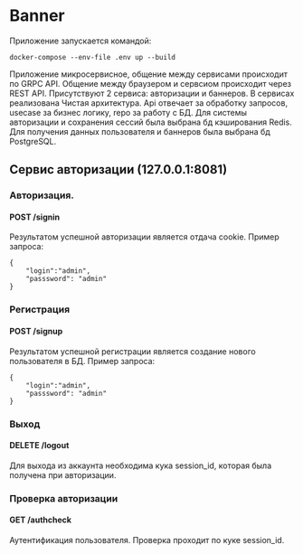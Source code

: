 # Banner

Приложение запускается командой:
```
docker-compose --env-file .env up --build
```

Приложение микросервисное, общение между сервисами происходит по GRPC API. Общение между браузером и сервсиом происходит через REST API. Присутствуют 2 сервиса: авторизации и баннеров. В сервисах реализована Чистая архитектура. Api отвечает за обработку запросов, usecase за бизнес логику, repo за работу с БД.
Для системы авторизации и сохранения сессий была выбрана бд кэширования Redis. Для получения данных пользователя и баннеров была выбрана бд PostgreSQL.

## Сервис авторизации (127.0.0.1:8081)
### Авторизация.
#### POST /signin
Результатом успешной авторизации является отдача cookie. Пример запроса:
```
{
    "login":"admin",
    "passsword": "admin"
}
```
### Регистрация
#### POST /signup
Результатом успешной регистрации является создание нового пользователя в БД. Пример запроса:
```
{
    "login":"admin",
    "passsword": "admin"
}
```

### Выход
#### DELETE /logout
Для выхода из аккаунта необходима кука session_id, которая была получена при авторизации.

### Проверка авторизации
#### GET /authcheck
Аутентификация пользователя. Проверка проходит по куке session_id.
